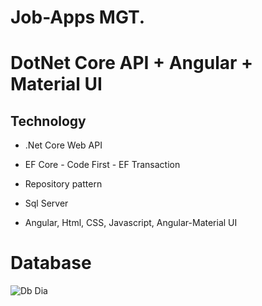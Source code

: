 # Job-Apps MGT.

# DotNet Core API + Angular + Material UI

Technology
----------
- .Net Core Web API

- EF Core - Code First - EF Transaction 

- Repository pattern

- Sql Server

- Angular, Html, CSS, Javascript, Angular-Material UI


# Database

![Db Dia](https://user-images.githubusercontent.com/26190114/150873385-7e62d5cd-ac83-4456-82ed-3b1872bda859.PNG)

